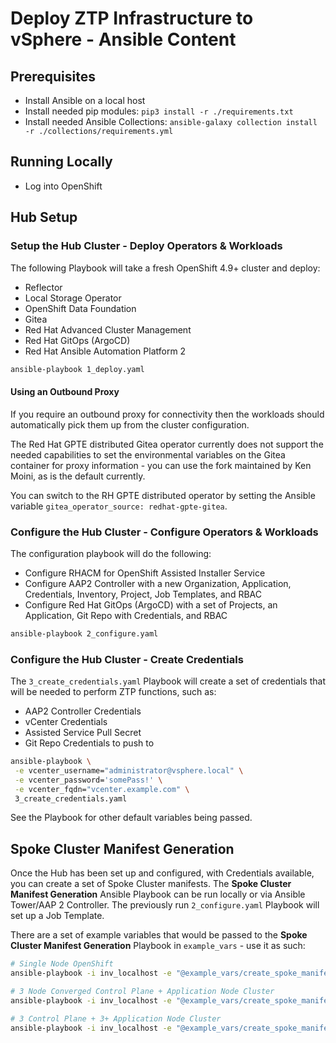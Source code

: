 # Deploy ZTP Infrastructure to vSphere - Ansible Content

## Prerequisites

- Install Ansible on a local host
- Install needed pip modules: `pip3 install -r ./requirements.txt`
- Install needed Ansible Collections: `ansible-galaxy collection install -r ./collections/requirements.yml`

## Running Locally

- Log into OpenShift

## Hub Setup

### Setup the Hub Cluster - Deploy Operators & Workloads

The following Playbook will take a fresh OpenShift 4.9+ cluster and deploy:

- Reflector
- Local Storage Operator
- OpenShift Data Foundation
- Gitea
- Red Hat Advanced Cluster Management
- Red Hat GitOps (ArgoCD)
- Red Hat Ansible Automation Platform 2

```bash
ansible-playbook 1_deploy.yaml
```

#### Using an Outbound Proxy

If you require an outbound proxy for connectivity then the workloads should automatically pick them up from the cluster configuration.

The Red Hat GPTE distributed Gitea operator currently does not support the needed capabilities to set the environmental variables on the Gitea container for proxy information - you can use the fork maintained by Ken Moini, as is the default currently.

You can switch to the RH GPTE distributed operator by setting the Ansible variable `gitea_operator_source: redhat-gpte-gitea`.

### Configure the Hub Cluster - Configure Operators & Workloads

The configuration playbook will do the following:

- Configure RHACM for OpenShift Assisted Installer Service
- Configure AAP2 Controller with a new Organization, Application, Credentials, Inventory, Project, Job Templates, and RBAC
- Configure Red Hat GitOps (ArgoCD) with a set of Projects, an Application, Git Repo with Credentials, and RBAC

```bash
ansible-playbook 2_configure.yaml
```

### Configure the Hub Cluster - Create Credentials

The `3_create_credentials.yaml` Playbook will create a set of credentials that will be needed to perform ZTP functions, such as:

- AAP2 Controller Credentials
- vCenter Credentials
- Assisted Service Pull Secret
- Git Repo Credentials to push to

```bash
ansible-playbook \
 -e vcenter_username="administrator@vsphere.local" \
 -e vcenter_password='somePass!' \
 -e vcenter_fqdn="vcenter.example.com" \
 3_create_credentials.yaml
```

See the Playbook for other default variables being passed.

## Spoke Cluster Manifest Generation

Once the Hub has been set up and configured, with Credentials available, you can create a set of Spoke Cluster manifests.  The **Spoke Cluster Manifest Generation** Ansible Playbook can be run locally or via Ansible Tower/AAP 2 Controller.  The previously run `2_configure.yaml` Playbook will set up a Job Template.

There are a set of example variables that would be passed to the **Spoke Cluster Manifest Generation** Playbook in `example_vars` - use it as such:

```bash
# Single Node OpenShift
ansible-playbook -i inv_localhost -e "@example_vars/create_spoke_manifests-singleNode.yaml" create_spoke_manifests.yml

# 3 Node Converged Control Plane + Application Node Cluster
ansible-playbook -i inv_localhost -e "@example_vars/create_spoke_manifests-3nodeConverged.yaml" create_spoke_manifests.yml

# 3 Control Plane + 3+ Application Node Cluster
ansible-playbook -i inv_localhost -e "@example_vars/create_spoke_manifests-haCluster.yaml" create_spoke_manifests.yml
```
